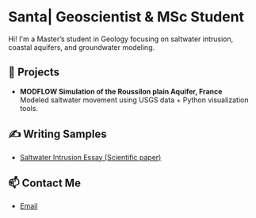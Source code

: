 # Santa| Geoscientist & MSc Student

Hi! I'm a Master’s student in Geology focusing on saltwater intrusion, coastal aquifers, and groundwater modeling.

## 🧪 Projects
- **MODFLOW Simulation of the Roussilon plain Aquifer, France**  
  Modeled saltwater movement using USGS data + Python visualization tools.

## ✍️ Writing Samples
- [Saltwater Intrusion Essay (Scientific paper)](https://github.com/Santa-france/Santa/blob/main/InternshipreportKAMUTI.docx.pdf)

## 📫 Contact Me
- [Email](santakamuti@gmail.com)  

